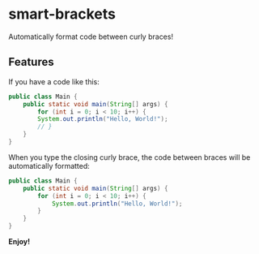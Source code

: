 # smart-brackets

Automatically format code between curly braces!

## Features

If you have a code like this:

```java
public class Main {
    public static void main(String[] args) {
        for (int i = 0; i < 10; i++) {
        System.out.println("Hello, World!");
        // }
    }
}
```

When you type the closing curly brace, the code between braces will be automatically formatted:

```java
public class Main {
    public static void main(String[] args) {
        for (int i = 0; i < 10; i++) {
            System.out.println("Hello, World!");
        }
    }
}
```

**Enjoy!**
